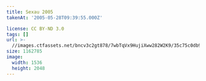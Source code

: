 ```yaml
---
title: Sexau 2005
takenAt: '2005-05-28T09:39:55.000Z'

license: CC BY-ND 3.0
tags: []
url: >-
  //images.ctfassets.net/bncv3c2gt878/7wbTqVx9HujiXww282W2K9/35c75c0db9e82b30d4cc2aff784183dd/sexau-2005_4560327752_o
size: 1162785
image:
  width: 1536
  height: 2048
---
```

